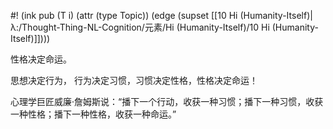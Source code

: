 #! (ink pub (T i) (attr (type Topic)) (edge (supset [[10 Hi (Humanity-Itself)|λ:/Thought-Thing-NL-Cognition/元素/Hi (Humanity-Itself)/10 Hi (Humanity-Itself)]])))

性格决定命运。

思想决定行为， 行为决定习惯，习惯决定性格，性格决定命运！

心理学巨匠威廉·詹姆斯说：“播下一个行动，收获一种习惯；播下一种习惯，收获一种性格；播下一种性格，收获一种命运。”